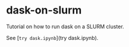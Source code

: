 # dask-on-slurm
Tutorial on how to run dask on a SLURM cluster. 

See [`try dask.ipynb`](try dask.ipynb). 
